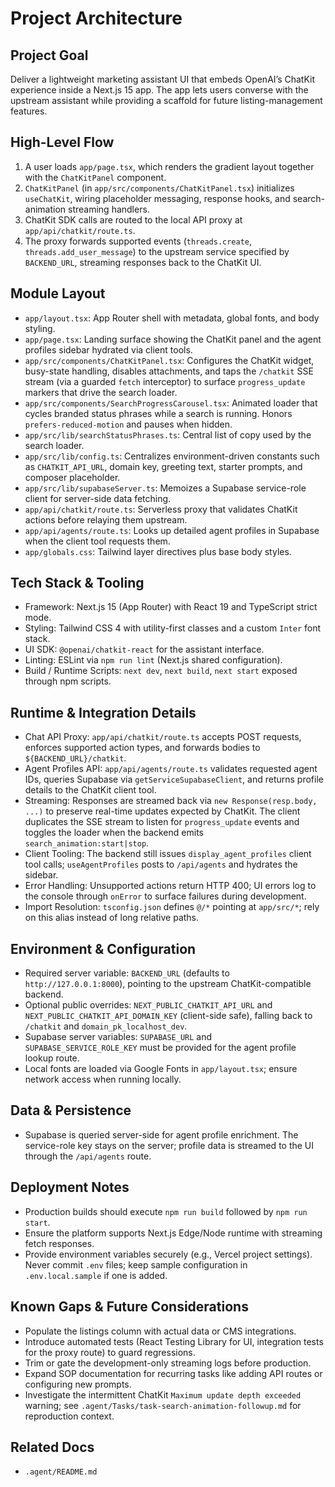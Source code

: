 # Project Architecture

## Project Goal
Deliver a lightweight marketing assistant UI that embeds OpenAI’s ChatKit experience inside a Next.js 15 app. The app lets users converse with the upstream assistant while providing a scaffold for future listing-management features.

## High-Level Flow
1. A user loads `app/page.tsx`, which renders the gradient layout together with the `ChatKitPanel` component.
2. `ChatKitPanel` (in `app/src/components/ChatKitPanel.tsx`) initializes `useChatKit`, wiring placeholder messaging, response hooks, and search-animation streaming handlers.
3. ChatKit SDK calls are routed to the local API proxy at `app/api/chatkit/route.ts`.
4. The proxy forwards supported events (`threads.create`, `threads.add_user_message`) to the upstream service specified by `BACKEND_URL`, streaming responses back to the ChatKit UI.

## Module Layout
- `app/layout.tsx`: App Router shell with metadata, global fonts, and body styling.
- `app/page.tsx`: Landing surface showing the ChatKit panel and the agent profiles sidebar hydrated via client tools.
- `app/src/components/ChatKitPanel.tsx`: Configures the ChatKit widget, busy-state handling, disables attachments, and taps the `/chatkit` SSE stream (via a guarded `fetch` interceptor) to surface `progress_update` markers that drive the search loader.
- `app/src/components/SearchProgressCarousel.tsx`: Animated loader that cycles branded status phrases while a search is running. Honors `prefers-reduced-motion` and pauses when hidden.
- `app/src/lib/searchStatusPhrases.ts`: Central list of copy used by the search loader.
- `app/src/lib/config.ts`: Centralizes environment-driven constants such as `CHATKIT_API_URL`, domain key, greeting text, starter prompts, and composer placeholder.
- `app/src/lib/supabaseServer.ts`: Memoizes a Supabase service-role client for server-side data fetching.
- `app/api/chatkit/route.ts`: Serverless proxy that validates ChatKit actions before relaying them upstream.
- `app/api/agents/route.ts`: Looks up detailed agent profiles in Supabase when the client tool requests them.
- `app/globals.css`: Tailwind layer directives plus base body styles.

## Tech Stack & Tooling
- Framework: Next.js 15 (App Router) with React 19 and TypeScript strict mode.
- Styling: Tailwind CSS 4 with utility-first classes and a custom `Inter` font stack.
- UI SDK: `@openai/chatkit-react` for the assistant interface.
- Linting: ESLint via `npm run lint` (Next.js shared configuration).
- Build / Runtime Scripts: `next dev`, `next build`, `next start` exposed through npm scripts.

## Runtime & Integration Details
- Chat API Proxy: `app/api/chatkit/route.ts` accepts POST requests, enforces supported action types, and forwards bodies to `${BACKEND_URL}/chatkit`.
- Agent Profiles API: `app/api/agents/route.ts` validates requested agent IDs, queries Supabase via `getServiceSupabaseClient`, and returns profile details to the ChatKit client tool.
- Streaming: Responses are streamed back via `new Response(resp.body, ...)` to preserve real-time updates expected by ChatKit. The client duplicates the SSE stream to listen for `progress_update` events and toggles the loader when the backend emits `search_animation:start|stop`.
- Client Tooling: The backend still issues `display_agent_profiles` client tool calls; `useAgentProfiles` posts to `/api/agents` and hydrates the sidebar.
- Error Handling: Unsupported actions return HTTP 400; UI errors log to the console through `onError` to surface failures during development.
- Import Resolution: `tsconfig.json` defines `@/*` pointing at `app/src/*`; rely on this alias instead of long relative paths.

## Environment & Configuration
- Required server variable: `BACKEND_URL` (defaults to `http://127.0.0.1:8000`), pointing to the upstream ChatKit-compatible backend.
- Optional public overrides: `NEXT_PUBLIC_CHATKIT_API_URL` and `NEXT_PUBLIC_CHATKIT_API_DOMAIN_KEY` (client-side safe), falling back to `/chatkit` and `domain_pk_localhost_dev`.
- Supabase server variables: `SUPABASE_URL` and `SUPABASE_SERVICE_ROLE_KEY` must be provided for the agent profile lookup route.
- Local fonts are loaded via Google Fonts in `app/layout.tsx`; ensure network access when running locally.

## Data & Persistence
- Supabase is queried server-side for agent profile enrichment. The service-role key stays on the server; profile data is streamed to the UI through the `/api/agents` route.

## Deployment Notes
- Production builds should execute `npm run build` followed by `npm run start`.
- Ensure the platform supports Next.js Edge/Node runtime with streaming fetch responses.
- Provide environment variables securely (e.g., Vercel project settings). Never commit `.env` files; keep sample configuration in `.env.local.sample` if one is added.

## Known Gaps & Future Considerations
- Populate the listings column with actual data or CMS integrations.
- Introduce automated tests (React Testing Library for UI, integration tests for the proxy route) to guard regressions.
- Trim or gate the development-only streaming logs before production.
- Expand SOP documentation for recurring tasks like adding API routes or configuring new prompts.
- Investigate the intermittent ChatKit `Maximum update depth exceeded` warning; see `.agent/Tasks/task-search-animation-followup.md` for reproduction context.

## Related Docs
- `.agent/README.md`
